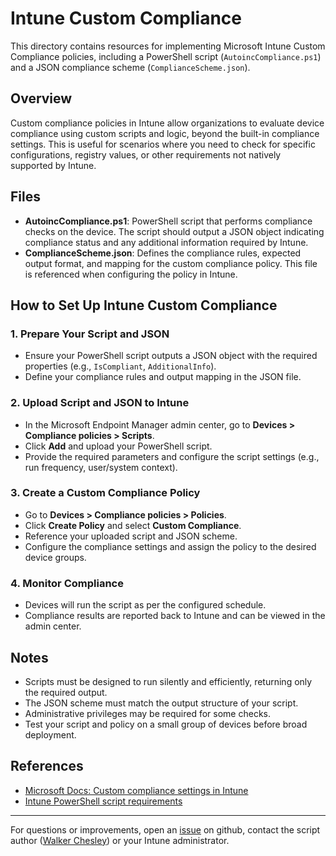 # Intune Custom Compliance

This directory contains resources for implementing Microsoft Intune Custom Compliance policies, including a PowerShell script (`AutoincCompliance.ps1`) and a JSON compliance scheme (`ComplianceScheme.json`).

## Overview
Custom compliance policies in Intune allow organizations to evaluate device compliance using custom scripts and logic, beyond the built-in compliance settings. This is useful for scenarios where you need to check for specific configurations, registry values, or other requirements not natively supported by Intune.

## Files
- **AutoincCompliance.ps1**: PowerShell script that performs compliance checks on the device. The script should output a JSON object indicating compliance status and any additional information required by Intune.
- **ComplianceScheme.json**: Defines the compliance rules, expected output format, and mapping for the custom compliance policy. This file is referenced when configuring the policy in Intune.

## How to Set Up Intune Custom Compliance

### 1. Prepare Your Script and JSON
- Ensure your PowerShell script outputs a JSON object with the required properties (e.g., `IsCompliant`, `AdditionalInfo`).
- Define your compliance rules and output mapping in the JSON file.

### 2. Upload Script and JSON to Intune
- In the Microsoft Endpoint Manager admin center, go to **Devices > Compliance policies > Scripts**.
- Click **Add** and upload your PowerShell script.
- Provide the required parameters and configure the script settings (e.g., run frequency, user/system context).

### 3. Create a Custom Compliance Policy
- Go to **Devices > Compliance policies > Policies**.
- Click **Create Policy** and select **Custom Compliance**.
- Reference your uploaded script and JSON scheme.
- Configure the compliance settings and assign the policy to the desired device groups.

### 4. Monitor Compliance
- Devices will run the script as per the configured schedule.
- Compliance results are reported back to Intune and can be viewed in the admin center.

## Notes
- Scripts must be designed to run silently and efficiently, returning only the required output.
- The JSON scheme must match the output structure of your script.
- Administrative privileges may be required for some checks.
- Test your script and policy on a small group of devices before broad deployment.

## References
- [Microsoft Docs: Custom compliance settings in Intune](https://learn.microsoft.com/en-us/mem/intune/protect/compliance-policy-create-custom)
- [Intune PowerShell script requirements](https://learn.microsoft.com/en-us/mem/intune/apps/intune-management-extension)

---
For questions or improvements, open an [issue](https://github.com/wchesley/autoinc_Powershell/issues) on github, contact the script author ([Walker Chesley](mailto:walker.chesley@autoinc.com)) or your Intune administrator.